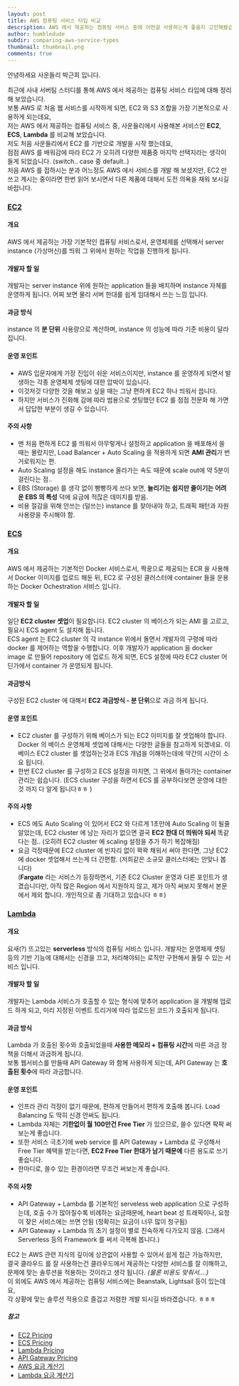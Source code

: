 ```yaml
---
layout: post
title: AWS 컴퓨팅 서비스 타입 비교
description: AWS 에서 제공하는 컴퓨팅 서비스 중에 어떤걸 사용하는게 좋을지 고민해봤습니다.
author: humbledude
subdir: comparing-aws-service-types
thumbnail: thumbnail.png
comments: true
---
```


안녕하세요 사운들리 박근희 입니다.

최근에 사내 서버팀 스터디를 통해 AWS 에서 제공하는 컴퓨팅 서비스 타입에 대해 정리해 보았습니다.  
보통 AWS 로 처음 웹 서비스를 시작하게 되면, EC2 와 S3 조합을 가장 기본적으로 사용하게 되는데요,  
저는 AWS 에서 제공하는 컴퓨팅 서비스 중, 사운들리에서 사용해본 서비스인 **EC2**, **ECS**, **Lambda** 를 비교해 보았습니다.  
저도 처음 사운들리에서 EC2 를 기반으로 개발을 시작 했는데요,  
점점 AWS 를 배워감에 따라 EC2 가 오히려 다양한 제품중 마지막 선택지라는 생각이 들게 되었습니다. (switch.. case 중 default..)  
처음 AWS 를 접하시는 분과 어느정도 AWS 에서 서비스를 개발 해 보셨지만, EC2 만 쓰고 계시는 중이라면 한번 읽어 보시면서 다른 제품에 대해서 도전 의욕을 채워 보시길 바랍니다.



### [EC2](https://aws.amazon.com/ko/ec2)

#### 개요

AWS 에서 제공하는 가장 기본적인 컴퓨팅 서비스로서, 운영체제를 선택해서 server instance (가상머신)를 띄워 그 위에서 원하는 작업을 진행하게 됩니다.

#### 개발자 할 일

개발자는 server instance 위에 원하는 application 들을 배치하며 instance 자체를 운영하게 됩니다.
어찌 보면 물리 서버 한대를 쉽게 임대해서 쓰는 느낌 입니다.

#### 과금 방식

instance 의 **분 단위** 사용량으로 계산하며, instance 의 성능에 따라 기준 비용이 달라집니다.

#### 운영 포인트

- AWS 입문자에게 가장 진입이 쉬운 서비스이지만, instance 를 운영하게 되면서 발생하는 각종 운영체제 셋팅에 대한 압박이 있습니다.  
- 이것저것 다양한 것을 해보고 싶을 때는 그냥 편하게 EC2 하나 띄워서 씁니다.  
- 하지만 서비스가 진화해 감에 따라 범용으로 셋팅했던 EC2 를 점점 전문화 해 가면서 답답한 부분이 생길 수 있습니다.

#### 주의 사항

- 맨 처음 편하게 EC2 를 띄워서 아무렇게나 설정하고 application 을 배포해서 쓸 때는 몰랐지만, Load Balancer + Auto Scaling 을 적용하게 되면 **AMI 관리**가 번거로워지는 편.  
- Auto Scaling 설정을 해도 instance 올라가는 속도 때문에 scale out에 약 5분이 걸린다는 점..  
- EBS (Storage) 를 생각 없이 빵빵하게 쓰다 보면, **늘리기는 쉽지만 줄이기는 어려운 EBS 의 특성** 덕에 요금에 적잖은 데미지를 받음.  
- 비용 절감을 위해 안쓰는 (덜쓰는) instance 를 찾아내야 하고, 트래픽 패턴과 자원 사용량을 주시해야 함.



### [ECS](https://aws.amazon.com/ko/ec2)

#### 개요

AWS 에서 제공하는 기본적인 Docker 서비스로서, 짝꿍으로 제공되는 ECR 을 사용해서 Docker 이미지를 업로드 해둔 뒤, EC2 로 구성된 클러스터에 container 들을 운용하는 Docker Ochestration 서비스 입니다.

#### 개발자 할 일

일단 **EC2 cluster 셋업**이 필요합니다. EC2 cluster 의 베이스가 되는 AMI 를 고르고, 필요시 ECS agent 도 설치해 둡니다.  
ECS agent 는 EC2 cluster 의 각 instance 위에서 돌면서 개발자의 구령에 따라 docker 를 제어하는 역할을 수행합니다.
이후 개발자가 application 을 docker image 로 만들어 repository 에 업로드 하게 되면, ECS 설정에 따라 EC2 cluster 어딘가에서 container 가 운영되게 됩니다.

#### 과금방식

구성된 EC2 cluster 에 대해서 **EC2 과금방식 - 분 단위**으로 과금 하게 됩니다.

#### 운영 포인트

- EC2 cluster 를 구성하기 위해 베이스가 되는 EC2 이미지를 잘 셋업해야 합니다. Docker 의 베이스 운영체제 셋업에 대해서는 다양한 글들을 참고하게 되겠네요. 이 베이스 EC2 cluster 를 셋업하는것과 ECS 개념을 이해하는데에 약간의 시간이 소요 됩니다.  
- 한번 EC2 cluster 를 구성하고 ECS 설정을 마치면, 그 위에서 돌아가는 container 관리는 쉽습니다. (ECS cluster 구성을 하면서 ECS 를 공부하다보면 운영에 대한것 까지 다 알게 됩니다ㅎㅎ )

#### 주의 사항

- ECS 에도 Auto Scaling 이 있어서 EC2 와 다르게 1초만에 Auto Scaling 이 될줄 알았는데, EC2 cluster 에 남는 자리가 없으면 결국 **EC2 한대 더 띄워야 되서** 똑같다는 점.. (오히려 EC2 cluster 에 scaling 설정을 추가 하기 복잡해짐)  
- 요금 걱정때문에 EC2 cluster 에 빈자리 없이 꽉꽉 채워서 써야 한다면, 그냥 EC2 에 docker 셋업해서 쓰는게 더 간편함. (저희같은 소규모 클러스터에는 안맞나 봅니다)  
(**Fargate** 라는 서비스가 등장하면서, 기존 EC2 Cluster 운영과 다른 포인트가 생겼습니다만, 아직 많은 Region 에서 지원하지 않고, 제가 아직 써보지 못해서 본문에서 제외 합니다. 개인적으로 좀 기대하고 있습니다 ㅎㅎ)



### [Lambda](https://aws.amazon.com/ko/lambda)

#### 개요

요새(?) 뜨고있는 **serverless** 방식의 컴퓨팅 서비스 입니다. 개발자는 운영체제 셋팅 등의 기반 기능에 대해서는 신경을 끄고, 처리해야되는 로직만 구현해서 돌릴 수 있는 서비스 입니다.

#### 개발자 할 일

개발자는 Lambda 서비스가 호출할 수 있는 형식에 맞추어 application 을 개발해 업로드 하게 되고, 미리 지정된 이벤트 트리거에 따라 업로드된 코드가 호출되게 됩니다.

#### 과금 방식

Lambda 가 호출된 횟수와 호출되었을때 **사용한 메모리 + 컴퓨팅 시간**에 따른 과금 정책을 더해서 과금하게 됩니다.  
보통 웹서비스를 만들때 API Gateway 와 함께 사용하게 되는데, API Gateway 는 **호출된 횟수**에 따라 과금합니다.

#### 운영 포인트

- 인프라 관리 걱정이 없기 때문에, 편하게 만들어서 편하게 호출해 봅니다. Load Balancing 도 딱히 신경 안써도 됩니다.   
- Lambda 자체는 **기한없이 월 100만건 Free Tier** 가 있으므로, 쓸수 있다면 팍팍 써보는게 좋습니다.  
- 또한 서비스 극초기에 web service 를 API Gateway + Lambda 로 구성해서 Free Tier 혜택을 받는다면, **EC2 Free Tier 한대가 남기 때문에** 다른 용도로 쓰기 좋습니다.  
- 한마디로, 쓸수 있는 환경이라면 무조건 써보는게 좋습니다.

#### 주의 사항

- API Gateway + Lambda 를 기본적인 serveless web application 으로 구성하는데, 호출 수가 많아질수록 비례하는 요금때문에, heart beat 성 트래픽이나, 요청이 잦은 서비스에는 쓰면 안됨 (정확히는 요금이 너무 많이 청구됨)  
- API Gateway + Lambda 의 초기 설정이 별로 친숙하게 다가오지 않음. (그래서 Serverless 등의 Framework 를 써서 극복해 봅니다.)


EC2 는 AWS 관련 지식의 깊이에 상관없이 사용할 수 있어서 쉽게 접근 가능하지만,   
결국 클라우드 를 잘 사용하는건 클라우드에서 제공하는 다양한 서비스를 잘 이해하고, 문제에 맞는 솔루션을 적용하는 것이라고 생각 됩니다. *(물론 비용도 맞춰서....)*  
이 외에도 AWS 에서 제공하는 컴퓨팅 서비스에는 Beanstalk, Lightsail 등이 있는데요,  
각 상황에 맞는 솔루션 적용으로 즐겁고 저렴한 개발 되시길 바라겠습니다. ㅎㅎㅎ



##### 참고
- [EC2 Pricing](https://aws.amazon.com/ko/ec2/pricing/)
- [ECS Pricing](https://aws.amazon.com/ko/ecs/pricing/)
- [Lambda Pricing](https://aws.amazon.com/ko/lambda/pricing/)
- [API Gateway Pricing](https://aws.amazon.com/ko/api-gateway/pricing/)
- [AWS 요금 계산기](https://aws.amazon.com/ko/api-gateway/pricing/)
- [Lambda 요금 계산기](https://s3.amazonaws.com/lambda-tools/pricing-calculator.html)

